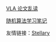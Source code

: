 <!-- [TPO Listening 记录](tpo/) -->

<!-- [数学分析 (III) 学习笔记](ma3/) -->

[VLA 论文乱读](vla/)

[随机算法学习笔记](ra/)

友情链接：[Stellary](https://socialzxy.github.io/)